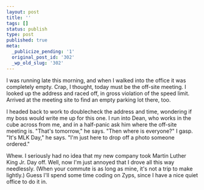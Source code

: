 ```yaml
---
layout: post
title: ''
tags: []
status: publish
type: post
published: true
meta:
  _publicize_pending: '1'
  original_post_id: '302'
  _wp_old_slug: '302'
---
```

I was running late this morning, and when I walked into the office it was completely empty.  Crap, I thought, today must be the off-site meeting.  I looked up the address and raced off, in gross violation of the speed limit.  Arrived at the meeting site to find an empty parking lot there, too.

I headed back to work to doublecheck the address and time, wondering if my boss would write me up for this one.  I run into Dean, who works in the cube across from me, and in a half-panic ask him where the off-site meeting is.  "That's tomorrow," he says.  "Then where is everyone?" I gasp.  "It's MLK Day," he says.  "I'm just here to drop off a photo someone ordered."

Whew.  I seriously had no idea that my new company took Martin Luther King Jr. Day off.  Well, now I'm just annoyed that I drove all this way needlessly.  (When your commute is as long as mine, it's not a trip to make lightly.)  Guess I'll spend some time coding on Zyps, since I have a nice quiet office to do it in.
